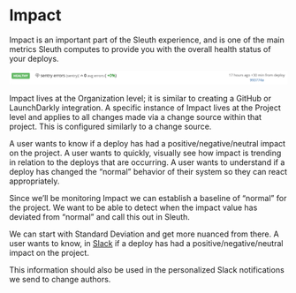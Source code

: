 # Impact

Impact is an important part of the Sleuth experience, and is one of the main metrics Sleuth computes to provide you with the overall health status of your deploys. 

![Example of Impact on a deploy](.gitbook/assets/impact-banner.png)

Impact lives at the Organization level; it is similar to creating a GitHub or LaunchDarkly integration. A specific instance of Impact lives at the Project level and applies to all changes made via a change source within that project. This is configured similarly to a change source.

A user wants to know if a deploy has had a positive/negative/neutral impact on the project. A user wants to quickly, visually see how impact is trending in relation to the deploys that are occurring. A user wants to understand if a deploy has changed the “normal” behavior of their system so they can react appropriately.

Since we’ll be monitoring Impact we can establish a baseline of “normal” for the project. We want to be able to detect when the impact value has deviated from “normal” and call this out in Sleuth.

We can start with Standard Deviation and get more nuanced from there. A user wants to know, in [Slack](integrations/slack.md) if a deploy has had a positive/negative/neutral impact on the project.

This information should also be used in the personalized Slack notifications we send to change authors. 

